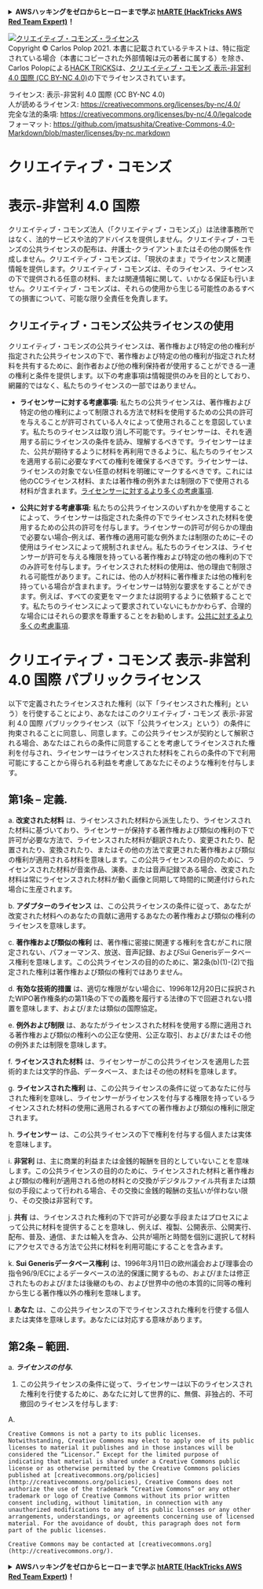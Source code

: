 <details>

<summary><strong>AWSハッキングをゼロからヒーローまで学ぶ</strong> <a href="https://training.hacktricks.xyz/courses/arte"><strong>htARTE (HackTricks AWS Red Team Expert)</strong></a><strong>！</strong></summary>

HackTricksをサポートする他の方法:

* **HackTricksにあなたの会社を広告したい**、または**HackTricksをPDFでダウンロードしたい**場合は、[**サブスクリプションプラン**](https://github.com/sponsors/carlospolop)をチェックしてください！
* [**公式PEASS & HackTricksグッズ**](https://peass.creator-spring.com)を入手する
* 独占的な[**NFTs**](https://opensea.io/collection/the-peass-family)のコレクションである[**The PEASS Family**](https://opensea.io/collection/the-peass-family)を発見する
* 💬 [**Discordグループ**](https://discord.gg/hRep4RUj7f)に**参加する**か、[**テレグラムグループ**](https://t.me/peass)に参加するか、**Twitter** 🐦 [**@carlospolopm**](https://twitter.com/carlospolopm)を**フォローする**。
* [**HackTricks**](https://github.com/carlospolop/hacktricks)と[**HackTricks Cloud**](https://github.com/carlospolop/hacktricks-cloud)のgithubリポジトリにPRを提出して、あなたのハッキングのコツを共有する。

</details>


<a rel="license" href="https://creativecommons.org/licenses/by-nc/4.0/"><img alt="クリエイティブ・コモンズ・ライセンス" style="border-width:0" src="https://licensebuttons.net/l/by-nc/4.0/88x31.png" /></a><br>Copyright © Carlos Polop 2021.  本書に記載されているテキストは、特に指定されている場合（本書にコピーされた外部情報は元の著者に属する）を除き、Carlos Polopによる<a href="https://github.com/carlospolop/hacktricks">HACK TRICKS</a>は、<a href="https://creativecommons.org/licenses/by-nc/4.0/">クリエイティブ・コモンズ 表示-非営利 4.0 国際 (CC BY-NC 4.0)</a>の下でライセンスされています。

ライセンス: 表示-非営利 4.0 国際 (CC BY-NC 4.0)<br>
人が読めるライセンス: https://creativecommons.org/licenses/by-nc/4.0/<br>
完全な法的条項: https://creativecommons.org/licenses/by-nc/4.0/legalcode<br>
フォーマット: https://github.com/jmatsushita/Creative-Commons-4.0-Markdown/blob/master/licenses/by-nc.markdown<br>

# クリエイティブ・コモンズ

# 表示-非営利 4.0 国際

クリエイティブ・コモンズ法人（「クリエイティブ・コモンズ」）は法律事務所ではなく、法的サービスや法的アドバイスを提供しません。クリエイティブ・コモンズの公共ライセンスの配布は、弁護士-クライアントまたはその他の関係を作成しません。クリエイティブ・コモンズは、「現状のまま」でライセンスと関連情報を提供します。クリエイティブ・コモンズは、そのライセンス、ライセンスの下で提供される任意の材料、または関連情報に関して、いかなる保証も行いません。クリエイティブ・コモンズは、それらの使用から生じる可能性のあるすべての損害について、可能な限り全責任を免責します。

## クリエイティブ・コモンズ公共ライセンスの使用

クリエイティブ・コモンズの公共ライセンスは、著作権および特定の他の権利が指定された公共ライセンスの下で、著作権および特定の他の権利が指定された材料を共有するために、創作者および他の権利保持者が使用することができる一連の権利と条件を提供します。以下の考慮事項は情報提供のみを目的としており、網羅的ではなく、私たちのライセンスの一部ではありません。

* __ライセンサーに対する考慮事項:__ 私たちの公共ライセンスは、著作権および特定の他の権利によって制限される方法で材料を使用するための公共の許可を与えることが許可されている人々によって使用されることを意図しています。私たちのライセンスは取り消し不可能です。ライセンサーは、それを適用する前にライセンスの条件を読み、理解するべきです。ライセンサーはまた、公共が期待するように材料を再利用できるように、私たちのライセンスを適用する前に必要なすべての権利を確保するべきです。ライセンサーは、ライセンスの対象でない任意の材料を明確にマークするべきです。これには他のCCライセンス材料、または著作権の例外または制限の下で使用される材料が含まれます。[ライセンサーに対するより多くの考慮事項](http://wiki.creativecommons.org/Considerations_for_licensors_and_licensees#Considerations_for_licensors).

* __公共に対する考慮事項:__ 私たちの公共ライセンスのいずれかを使用することによって、ライセンサーは指定された条件の下でライセンスされた材料を使用するための公共の許可を付与します。ライセンサーの許可が何らかの理由で必要ない場合–例えば、著作権の適用可能な例外または制限のために–その使用はライセンスによって規制されません。私たちのライセンスは、ライセンサーが許可を与える権限を持っている著作権および特定の他の権利の下でのみ許可を付与します。ライセンスされた材料の使用は、他の理由で制限される可能性があります。これには、他の人が材料に著作権または他の権利を持っている場合が含まれます。ライセンサーは特別な要求をすることができます。例えば、すべての変更をマークまたは説明するように依頼することです。私たちのライセンスによって要求されていないにもかかわらず、合理的な場合にはそれらの要求を尊重することをお勧めします。[公共に対するより多くの考慮事項](http://wiki.creativecommons.org/Considerations_for_licensors_and_licensees#Considerations_for_licensees).

# クリエイティブ・コモンズ 表示-非営利 4.0 国際 パブリックライセンス

以下で定義されたライセンスされた権利（以下「ライセンスされた権利」という）を行使することにより、あなたはこのクリエイティブ・コモンズ 表示-非営利 4.0 国際 パブリックライセンス（以下「公共ライセンス」という）の条件に拘束されることに同意し、同意します。この公共ライセンスが契約として解釈される場合、あなたはこれらの条件に同意することを考慮してライセンスされた権利を付与され、ライセンサーはライセンスされた材料をこれらの条件の下で利用可能にすることから得られる利益を考慮してあなたにそのような権利を付与します。

## 第1条 – 定義.

a. __改変された材料__ は、ライセンスされた材料から派生したり、ライセンスされた材料に基づいており、ライセンサーが保持する著作権および類似の権利の下で許可が必要な方法で、ライセンスされた材料が翻訳されたり、変更されたり、配置されたり、変換されたり、またはその他の方法で変更された著作権および類似の権利が適用される材料を意味します。この公共ライセンスの目的のために、ライセンスされた材料が音楽作品、演奏、または音声記録である場合、改変された材料は常にライセンスされた材料が動く画像と同期して時間的に関連付けられた場合に生産されます。

b. __アダプターのライセンス__ は、この公共ライセンスの条件に従って、あなたが改変された材料へのあなたの貢献に適用するあなたの著作権および類似の権利のライセンスを意味します。

c. __著作権および類似の権利__ は、著作権に密接に関連する権利を含むがこれに限定されない、パフォーマンス、放送、音声記録、およびSui Generisデータベース権利を意味します。この公共ライセンスの目的のために、第2条(b)(1)-(2)で指定された権利は著作権および類似の権利ではありません。

d. __有効な技術的措置__ は、適切な権限がない場合に、1996年12月20日に採択されたWIPO著作権条約の第11条の下での義務を履行する法律の下で回避されない措置を意味します、および/または類似の国際協定。

e. __例外および制限__ は、あなたがライセンスされた材料を使用する際に適用される著作権および類似の権利への公正な使用、公正な取引、および/またはその他の例外または制限を意味します。

f. __ライセンスされた材料__ は、ライセンサーがこの公共ライセンスを適用した芸術的または文学的作品、データベース、またはその他の材料を意味します。

g. __ライセンスされた権利__ は、この公共ライセンスの条件に従ってあなたに付与された権利を意味し、ライセンサーがライセンスを付与する権限を持っているライセンスされた材料の使用に適用されるすべての著作権および類似の権利に限定されます。

h. __ライセンサー__ は、この公共ライセンスの下で権利を付与する個人または実体を意味します。

i. __非営利__ は、主に商業的利益または金銭的報酬を目的としていないことを意味します。この公共ライセンスの目的のために、ライセンスされた材料と著作権および類似の権利が適用される他の材料との交換がデジタルファイル共有または類似の手段によって行われる場合、その交換に金銭的報酬の支払いが伴わない限り、その交換は非営利です。

j. __共有__ は、ライセンスされた権利の下で許可が必要な手段またはプロセスによって公共に材料を提供することを意味し、例えば、複製、公開表示、公開実行、配布、普及、通信、または輸入を含み、公共が場所と時間を個別に選択して材料にアクセスできる方法で公共に材料を利用可能にすることを含みます。

k. __Sui Generisデータベース権利__ は、1996年3月11日の欧州議会および理事会の指令96/9/ECによるデータベースの法的保護に関するもの、および/または修正されたものおよび/または後継のもの、および世界中の他の本質的に同等の権利から生じる著作権以外の権利を意味します。

l. __あなた__ は、この公共ライセンスの下でライセンスされた権利を行使する個人または実体を意味します。あなたには対応する意味があります。

## 第2条 – 範囲.

a. ___ライセンスの付与.___

1. この公共ライセンスの条件に従って、ライセンサーは以下のライセンスされた権利を行使するために、あなたに対して世界的に、無償、非独占的、不可撤回のライセンスを付与します:

A.
```
Creative Commons is not a party to its public licenses. Notwithstanding, Creative Commons may elect to apply one of its public licenses to material it publishes and in those instances will be considered the “Licensor.” Except for the limited purpose of indicating that material is shared under a Creative Commons public license or as otherwise permitted by the Creative Commons policies published at [creativecommons.org/policies](http://creativecommons.org/policies), Creative Commons does not authorize the use of the trademark “Creative Commons” or any other trademark or logo of Creative Commons without its prior written consent including, without limitation, in connection with any unauthorized modifications to any of its public licenses or any other arrangements, understandings, or agreements concerning use of licensed material. For the avoidance of doubt, this paragraph does not form part of the public licenses.

Creative Commons may be contacted at [creativecommons.org](http://creativecommons.org/).
```
<details>

<summary><strong>AWSハッキングをゼロからヒーローまで学ぶ</strong> <a href="https://training.hacktricks.xyz/courses/arte"><strong>htARTE (HackTricks AWS Red Team Expert)</strong></a><strong>！</strong></summary>

HackTricksをサポートする他の方法:

* **HackTricksにあなたの会社を広告したい場合**や**HackTricksをPDFでダウンロードしたい場合**は、[**サブスクリプションプラン**](https://github.com/sponsors/carlospolop)をチェックしてください！
* [**公式PEASS & HackTricksグッズ**](https://peass.creator-spring.com)を入手する
* [**The PEASS Family**](https://opensea.io/collection/the-peass-family)を発見する、私たちの独占的な[**NFTs**](https://opensea.io/collection/the-peass-family)のコレクション
* 💬 [**Discordグループ**](https://discord.gg/hRep4RUj7f)や[**telegramグループ**](https://t.me/peass)に**参加する**か、**Twitter** 🐦 [**@carlospolopm**](https://twitter.com/carlospolopm)で**フォローする**。
* **ハッキングのコツを共有するために、** [**HackTricks**](https://github.com/carlospolop/hacktricks) と [**HackTricks Cloud**](https://github.com/carlospolop/hacktricks-cloud) のgithubリポジトリにPRを提出する。

</details>

